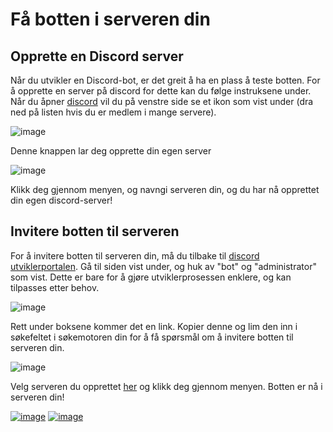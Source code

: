 # Få botten i serveren din

## Opprette en Discord server

Når du utvikler en Discord-bot, er det greit å ha en plass å teste botten. For å opprette en server på discord for dette kan du følge instruksene under.
Når du åpner [discord](https://discord.com/channels/@me) vil du på venstre side se et ikon som vist under (dra ned på listen hvis du er medlem i mange servere).


![image](https://user-images.githubusercontent.com/40642234/210756036-47863304-0961-42b7-adab-144f23a31b06.png)

Denne knappen lar deg opprette din egen server

![image](https://user-images.githubusercontent.com/40642234/210756131-870ed0d3-3b44-44ba-8638-7757425a2ce9.png)

Klikk deg gjennom menyen, og navngi serveren din, og du har nå opprettet din egen discord-server!

## Invitere botten til serveren

For å invitere botten til serveren din, må du tilbake til [discord utviklerportalen](https://discord.com/developers/applications).
Gå til siden vist under, og huk av "bot" og "administrator" som vist. Dette er bare for å gjøre utviklerprosessen enklere, og kan tilpasses etter behov.

![image](https://user-images.githubusercontent.com/40642234/210756984-aec49de0-13c9-412a-a056-c6baa90b7950.png)

Rett under boksene kommer det en link. Kopier denne og lim den inn i søkefeltet i søkemotoren din for å få spørsmål om å invitere botten til serveren din.

![image](https://user-images.githubusercontent.com/40642234/210757234-4317c7d4-933e-404e-b890-ed3b04a20f1b.png)

Velg serveren du opprettet [her](https://github.com/Tragnet/DiscordBot-Kurs/blob/1.3-Skrive-kode-for-%C3%A5-f%C3%A5-botten-til-%C3%A5-virke/README.md#opprette-en-discord-server) og klikk deg gjennom menyen. Botten er nå i serveren din!



[![image](https://img.shields.io/badge/back-Forrige%20Side-red?style=for-the-badge&logo=python&logoColor=yellow)](https://github.com/Tragnet/DiscordBot-Kurs/tree/1.2-Oprette-Discord-Bot)    [![image](https://img.shields.io/badge/next-Neste%20Side-green?style=for-the-badge&logo=python&logoColor=yellow)](https://github.com/Tragnet/DiscordBot-Kurs/tree/1.4-Kj%C3%B8re-botten)
